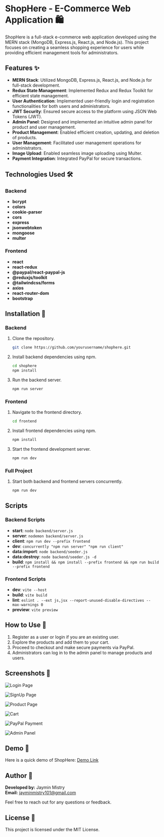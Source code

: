 # ShopHere - E-Commerce Web Application 🛍️

ShopHere is a full-stack e-commerce web application developed using the MERN stack (MongoDB, Express.js, React.js, and Node.js). This project focuses on creating a seamless shopping experience for users while providing efficient management tools for administrators.

## Features ✨

- **MERN Stack**: Utilized MongoDB, Express.js, React.js, and Node.js for full-stack development.
- **Redux State Management**: Implemented Redux and Redux Toolkit for efficient state management.
- **User Authentication**: Implemented user-friendly login and registration functionalities for both users and administrators.
- **JWT Security**: Ensured secure access to the platform using JSON Web Tokens (JWT).
- **Admin Panel**: Designed and implemented an intuitive admin panel for product and user management.
- **Product Management**: Enabled efficient creation, updating, and deletion of products.
- **User Management**: Facilitated user management operations for administrators.
- **Image Upload**: Enabled seamless image uploading using Multer.
- **Payment Integration**: Integrated PayPal for secure transactions.

## Technologies Used 🛠️

### Backend
- **bcrypt**
- **colors**
- **cookie-parser**
- **cors**
- **express**
- **jsonwebtoken**
- **mongoose**
- **multer**

### Frontend
- **react**
- **react-redux**
- **@paypal/react-paypal-js**
- **@reduxjs/toolkit**
- **@tailwindcss/forms**
- **axios**
- **react-router-dom**
- **bootstrap**



## Installation 🚀

### Backend

1. Clone the repository.
    ```bash
    git clone https://github.com/yourusername/shophere.git
    ```
2. Install backend dependencies using npm.
    ```bash
    cd shophere
    npm install
    ```
3. Run the backend server.
    ```bash
    npm run server
    ```

### Frontend

1. Navigate to the frontend directory.
    ```bash
    cd frontend
    ```
2. Install frontend dependencies using npm.
    ```bash
    npm install
    ```
3. Start the frontend development server.
    ```bash
    npm run dev
    ```

### Full Project

1. Start both backend and frontend servers concurrently.
    ```bash
    npm run dev
    ```

## Scripts

### Backend Scripts
- **start**: `node backend/server.js`
- **server**: `nodemon backend/server.js`
- **client**: `npm run dev --prefix frontend`
- **dev**: `concurrently "npm run server" "npm run client"`
- **data:import**: `node backend/seeder.js`
- **data:destroy**: `node backend/seeder.js -d`
- **build**: `npm install && npm install --prefix frontend && npm run build --prefix frontend`

### Frontend Scripts
- **dev**: `vite --host`
- **build**: `vite build`
- **lint**: `eslint . --ext js,jsx --report-unused-disable-directives --max-warnings 0`
- **preview**: `vite preview`

## How to Use 🛒

1. Register as a user or login if you are an existing user.
2. Explore the products and add them to your cart.
3. Proceed to checkout and make secure payments via PayPal.
4. Administrators can log in to the admin panel to manage products and users.

## Screenshots 📸

![Login Page](ss/login.png)

![SignUp Page](ss/signup.png)

![Product Page](ss/product.png)

![Cart](ss/cart.png)

![PayPal Payment](ss/payment.png)

![Admin Panel](ss/admin.png)

## Demo 🎥

Here is a quick demo of ShopHere: [Demo Link](https://shophere-m5ln.onrender.com/)

## Author 👤

**Developed by:** Jaymin Mistry  
**Email:** [jayminmistry101@gmail.com](mailto:jayminmistry101@gmail.com)

Feel free to reach out for any questions or feedback. 

## License 📄

This project is licensed under the MIT License.
